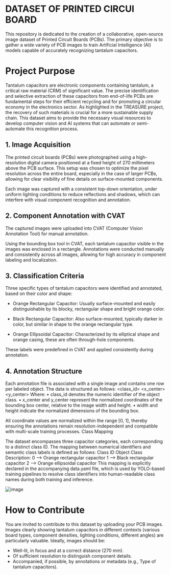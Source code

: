 # DATASET OF PRINTED CIRCUI BOARD
This repository is dedicated to the creation of a collaborative, open-source image dataset of Printed Circuit Boards (PCBs). The primary objective is to gather a wide variety of PCB images to train Artificial Intelligence (AI) models capable of accurately recognizing tantalum capacitors.

# Project Purpose
Tantalum capacitors are electronic components containing tantalum, a critical raw material (CRM) of significant value. The precise identification and selective extraction of these capacitors from end-of-life PCBs are fundamental steps for their efficient recycling and for promoting a circular economy in the electronics sector. As highlighted in the TREASURE project, the recovery of such materials is crucial for a more sustainable supply chain. This dataset aims to provide the necessary visual resources to develop computer vision and AI systems that can automate or semi-automate this recognition process.
## 1. Image Acquisition
The printed circuit boards (PCBs) were photographed using a high-resolution digital camera positioned at a fixed height of 270 millimeters above the PCB surface. This setup was chosen to optimize the pixel resolution across the entire board, especially in the case of larger PCBs, allowing for clear visibility of fine details on surface-mounted components.

Each image was captured with a consistent top-down orientation, under uniform lighting conditions to reduce reflections and shadows, which can interfere with visual component recognition and annotation.

## 2. Component Annotation with CVAT
The captured images were uploaded into CVAT (Computer Vision Annotation Tool) for manual annotation.

Using the bounding box tool in CVAT, each tantalum capacitor visible in the images was enclosed in a rectangle. Annotations were conducted manually and consistently across all images, allowing for high accuracy in component labeling and localization.

## 3. Classification Criteria
Three specific types of tantalum capacitors were identified and annotated, based on their color and shape:

  - Orange Rectangular Capacitor:
    Usually surface-mounted and easily distinguishable by its blocky, rectangular shape and bright orange        color.

  - Black Rectangular Capacitor:
    Also surface-mounted, typically darker in color, but similar in shape to the orange rectangular type.

  - Orange Ellipsoidal Capacitor:
    Characterized by its elliptical shape and orange casing, these are often through-hole components.

These labels were predefined in CVAT and applied consistently during annotation.

## 4. Annotation Structure
Each annotation file is associated with a single image and contains one row per labeled object. The data is structured as follows:
                           <class_id> <x_center> <y_center> <width> <height>
Where:
  •	class_id denotes the numeric identifier of the object class.
  •	x_center and y_center represent the normalized coordinates of the bounding box center, relative to the       image width and height.
  •	width and height indicate the normalized dimensions of the bounding box.
  
All coordinate values are normalized within the range [0, 1], thereby ensuring the annotations remain resolution-independent and compatible with multi-scale training processes.
Class Mapping

The dataset encompasses three capacitor categories, each corresponding to a distinct class ID. The mapping between numerical identifiers and semantic class labels is defined as follows:
Class ID	Object Class Description:
  0 -->	Orange rectangular capacitor
  1	--> Black rectangular capacitor
  2	--> Orange ellipsoidal capacitor
This mapping is explicitly declared in the accompanying data.yaml file, which is used by YOLO-based training pipelines to resolve class identifiers into human-readable class names during both training and inference.


![image](https://github.com/user-attachments/assets/9c6b6fca-2e62-472d-967d-632ec790e8e9)

# How to Contribute
You are invited to contribute to this dataset by uploading your PCB images. Images clearly showing tantalum capacitors in different contexts (various board types, component densities, lighting conditions, different angles) are particularly valuable. Ideally, images should be:

- Well-lit, in focus and at a correct distance (270 mm).
- Of sufficient resolution to distinguish component details.
- Accompanied, if possible, by annotations or metadata (e.g., Type of
tantalum capacitors).
